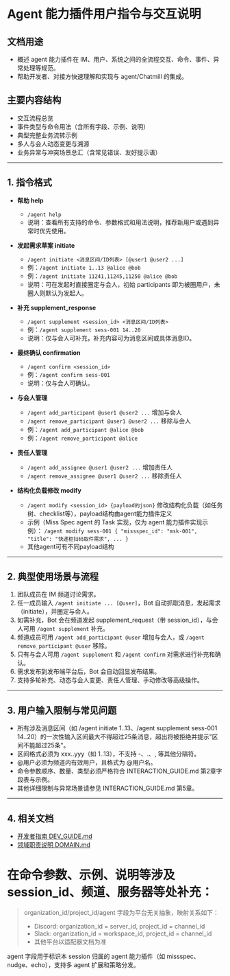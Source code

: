 # Agent 能力插件用户指令与交互说明

## 文档用途
- 概述 agent 能力插件在 IM、用户、系统之间的全流程交互、命令、事件、异常处理等规范。
- 帮助开发者、对接方快速理解和实现与 agent/Chatmill 的集成。

## 主要内容结构
- 交互流程总览
- 事件类型与命令用法（含所有字段、示例、说明）
- 典型完整业务流转示例
- 多人与会人动态变更与溯源
- 业务异常与冲突场景总汇（含常见错误、友好提示语）

---

## 1. 指令格式

- **帮助 help**
  - `/agent help`
  - 说明：查看所有支持的命令、参数格式和用法说明，推荐新用户或遇到异常时优先使用。

- **发起需求草案 initiate**
  - `/agent initiate <消息区间/ID列表> [@user1 @user2 ...]`
  - 例：`/agent initiate 1..13 @alice @bob`
  - 例：`/agent initiate 11241,11245,11250 @alice @bob`
  - 说明：可在发起时直接圈定与会人，初始 participants 即为被圈用户，未圈人则默认为发起人。

- **补充 supplement_response**
  - `/agent supplement <session_id> <消息区间/ID列表>`
  - 例：`/agent supplement sess-001 14..20`
  - 说明：仅与会人可补充，补充内容可为消息区间或具体消息ID。

- **最终确认 confirmation**
  - `/agent confirm <session_id>`
  - 例：`/agent confirm sess-001`
  - 说明：仅与会人可确认。

- **与会人管理**
  - `/agent add_participant @user1 @user2 ...`  增加与会人
  - `/agent remove_participant @user1 @user2 ...`  移除与会人
  - 例：`/agent add_participant @alice @bob`
  - 例：`/agent remove_participant @alice`

- **责任人管理**
  - `/agent add_assignee @user1 @user2 ...`  增加责任人
  - `/agent remove_assignee @user1 @user2 ...`  移除责任人

- **结构化负载修改 modify**
  - `/agent modify <session_id> {payload的json}`  修改结构化负载（如任务树、checklist等），payload结构由agent能力插件定义
  - 示例（Miss Spec agent 的 Task 实现，仅为 agent 能力插件实现示例）：
    `/agent modify sess-001 { "missspec_id": "msk-001", "title": "快递柜扫码取件需求", ... }`
  - 其他agent可有不同payload结构

---

## 2. 典型使用场景与流程

1. 团队成员在 IM 频道讨论需求。
2. 任一成员输入 `/agent initiate ... [@user]`，Bot 自动抓取消息，发起需求（initiate），并圈定与会人。
3. 如需补充，Bot 会在频道发起 supplement_request（带 session_id），与会人可用 `/agent supplement` 补充。
4. 频道成员可用 `/agent add_participant @user` 增加与会人，或 `/agent remove_participant @user` 移除。
5. 只有与会人可用 `/agent supplement` 和 `/agent confirm` 对需求进行补充和确认。
6. 需求发布到发布端平台后，Bot 会自动回显发布结果。
7. 支持多轮补充、动态与会人变更、责任人管理、手动修改等高级操作。

---

## 3. 用户输入限制与常见问题

- 所有涉及消息区间（如 /agent initiate 1..13、/agent supplement sess-001 14..20）的一次性输入区间最大不得超过25条消息，超出将被拒绝并提示"区间不能超过25条"。
- 区间格式必须为 xxx..yyy（如 1..13），不支持 -、.、, 等其他分隔符。
- @用户必须为频道内有效用户，且格式为 @用户名。
- 命令参数顺序、数量、类型必须严格符合 INTERACTION_GUIDE.md 第2章字段表与示例。
- 其他详细限制与异常场景请参见 INTERACTION_GUIDE.md 第5章。

---

## 4. 相关文档
- [开发者指南 DEV_GUIDE.md](../developer/ARCHITECTURE(discord-capture).md)
- [领域职责说明 DOMAIN.md](../developer/DOMAIN.md)

# 在命令参数、示例、说明等涉及 session_id、频道、服务器等处补充：
> organization_id/project_id/agent 字段为平台无关抽象，映射关系如下：
> - Discord: organization_id = server_id, project_id = channel_id
> - Slack: organization_id = workspace_id, project_id = channel_id
> - 其他平台以适配器文档为准

agent 字段用于标识本 session 归属的 agent 能力插件（如 missspec、nudge、echo），支持多 agent 扩展和策略分发。
